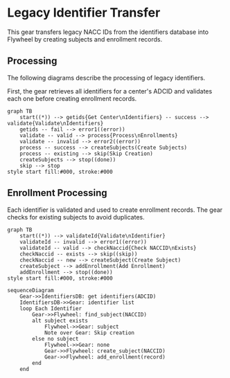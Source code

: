 # Legacy Identifier Transfer

This gear transfers legacy NACC IDs from the identifiers database into Flywheel by creating subjects and enrollment records.

## Processing

The following diagrams describe the processing of legacy identifiers.

First, the gear retrieves all identifiers for a center's ADCID and validates each one before creating enrollment records.

```mermaid
graph TB
    start((*)) --> getids{Get Center\nIdentifiers} -- success --> validate{Validate\nIdentifiers}
    getids -- fail --> error1((error))
    validate -- valid --> process{Process\nEnrollments}
    validate -- invalid --> error2((error))
    process -- success --> createSubjects(Create Subjects)
    process -- existing --> skip(Skip Creation)
    createSubjects --> stop((done))
    skip --> stop
style start fill:#000, stroke:#000
```

## Enrollment Processing

Each identifier is validated and used to create enrollment records. The gear checks for existing subjects to avoid duplicates.

```mermaid
graph TB
    start((*)) --> validateId{Validate\nIdentifier} 
    validateId -- invalid --> error1((error))
    validateId -- valid --> checkNaccid{Check NACCID\nExists}
    checkNaccid -- exists --> skip((skip))
    checkNaccid -- new --> createSubject(Create Subject)
    createSubject --> addEnrollment(Add Enrollment)
    addEnrollment --> stop((done))
style start fill:#000, stroke:#000
```

```mermaid
sequenceDiagram
    Gear->>IdentifiersDB: get identifiers(ADCID)
    IdentifiersDB->>Gear: identifier list
    loop Each Identifier
        Gear->>Flywheel: find_subject(NACCID)
        alt subject exists
            Flywheel->>Gear: subject
            Note over Gear: Skip creation
        else no subject
            Flywheel->>Gear: none
            Gear->>Flywheel: create_subject(NACCID)
            Gear->>Flywheel: add_enrollment(record)
        end
    end
```